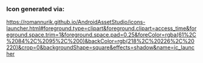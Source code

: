 
### Icon generated via:
https://romannurik.github.io/AndroidAssetStudio/icons-launcher.html#foreground.type=clipart&foreground.clipart=access_time&foreground.space.trim=1&foreground.space.pad=0.25&foreColor=rgba(61%2C%2084%2C%2095%2C%200)&backColor=rgb(218%2C%20226%2C%20220)&crop=0&backgroundShape=square&effects=shadow&name=ic_launcher
